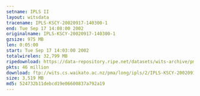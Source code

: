 ```yaml
---
setname: IPLS II
layout: witsdata
tracename: IPLS-KSCY-20020917-140300-1
end: Tue Sep 17 14:08:00 2002
originalname: IPLS-KSCY-20020917-140300-1
gzsize: 975 MB
len: 0:05:00
start: Tue Sep 17 14:03:00 2002
totalwirelen: 32,799 MB
ripedownload: https://data-repository.ripe.net/datasets/wits-archive/pma/long/ipls/2/IPLS-KSCY-20020917-140300-1.gz
pkts: 46 million
download: ftp://wits.cs.waikato.ac.nz/pma/long/ipls/2/IPLS-KSCY-20020917-140300-1.gz
size: 3,519 MB
md5: 524732b11debcd19e06600837a792a19
---
```

